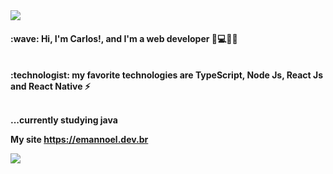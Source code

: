 
<img src="https://media.licdn.com/dms/image/D4D16AQFKzsBZGxZOmw/profile-displaybackgroundimage-shrink_350_1400/0/1707535881187?e=1724284800&v=beta&t=Gb5tvUif_3Fdnm1FMUqQ_vp4gx7H5_VIOcKJDH-E40g"/>
<h4>:wave: Hi, I'm <strong>Carlos!<strong/>, and I'm a web developer 🚀💻🇧🇷  </h4>
<br />
:technologist: my favorite technologies are TypeScript, Node Js, React Js and React Native ⚡

<br />
<br />

...currently studying java

My site
https://emannoel.dev.br

<img src="https://github-readme-stats.vercel.app/api/top-langs/?username=CarlosEmannoel16&layout=compact&langs_count=8&style=for-the-badge&title_color=F28157&text_color=F2F2F2&bg_color=150E1F&border_color=2B1D40&show_icons=true&icon_color=F2F2F2"/>




<!--
**CarlosEmannoel16/CarlosEmannoel16** is a ✨ _special_ ✨ repository because its `README.md` (this file) appears on your GitHub profile.





Here are some ideas to get you started:

- 🔭 I’m currently working on ...
- 🌱 I’m currently learning ...
- 👯 I’m looking to collaborate on ...
- 🤔 I’m looking for help with ...
- 💬 Ask me about ...
- 📫 How to reach me: ...
- 😄 Pronouns: ...
- ⚡ Fun fact: ...
-->
